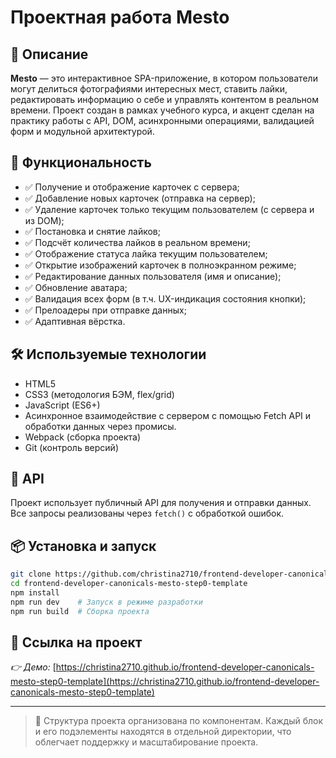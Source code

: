 # Проектная работа Mesto

## 📌 Описание

**Mesto** — это интерактивное SPA-приложение, в котором пользователи могут делиться фотографиями интересных мест, ставить лайки, редактировать информацию о себе и управлять контентом в реальном времени. Проект создан в рамках учебного курса, и акцент сделан на практику работы с API, DOM, асинхронными операциями, валидацией форм и модульной архитектурой.

## 🚀 Функциональность

- ✅ Получение и отображение карточек с сервера;
- ✅ Добавление новых карточек (отправка на сервер);
- ✅ Удаление карточек только текущим пользователем (с сервера и из DOM);
- ✅ Постановка и снятие лайков;
- ✅ Подсчёт количества лайков в реальном времени;
- ✅ Отображение статуса лайка текущим пользователем;
- ✅ Открытие изображений карточек в полноэкранном режиме;
- ✅ Редактирование данных пользователя (имя и описание);
- ✅ Обновление аватара;
- ✅ Валидация всех форм (в т.ч. UX-индикация состояния кнопки);
- ✅ Прелоадеры при отправке данных;
- ✅ Адаптивная вёрстка.

## 🛠️ Используемые технологии

- HTML5
- CSS3 (методология БЭМ, flex/grid)
- JavaScript (ES6+)
- Асинхронное взаимодействие с сервером с помощью Fetch API и обработки данных через промисы.
- Webpack (сборка проекта)
- Git (контроль версий)

## 🧪 API

Проект использует публичный API для получения и отправки данных. Все запросы реализованы через `fetch()` с обработкой ошибок.

## 📦 Установка и запуск

```bash
git clone https://github.com/christina2710/frontend-developer-canonicals-mesto-step0-template.git
cd frontend-developer-canonicals-mesto-step0-template
npm install
npm run dev    # Запуск в режиме разработки
npm run build  # Сборка проекта
```

## 🔗 Ссылка на проект

_👉 Демо:_ [https://christina2710.github.io/frontend-developer-canonicals-mesto-step0-template](https://christina2710.github.io/frontend-developer-canonicals-mesto-step0-template)

---

> 📁 Структура проекта организована по компонентам. Каждый блок и его подэлементы находятся в отдельной директории, что облегчает поддержку и масштабирование проекта.
